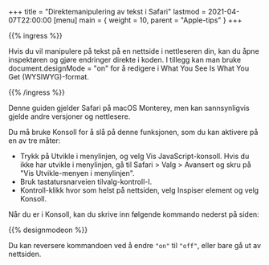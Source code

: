 +++
title = "Direktemanipulering av tekst i Safari"
lastmod = 2021-04-07T22:00:00
[menu]
main = { weight = 10, parent = "Apple-tips" }
+++

{{% ingress %}}

Hvis du vil manipulere på tekst på en nettside i nettleseren din, kan du åpne inspektøren
og gjøre endringer direkte i koden. I tillegg kan man bruke document.designMode = "on"
for å redigere i What You See Is What You Get (WYSIWYG)-format.

{{% /ingress %}}

Denne guiden gjelder Safari på macOS Monterey, men kan sannsynligvis gjelde andre versjoner
og nettlesere.

Du må bruke Konsoll for å slå på denne funksjonen, som du kan aktivere på en av tre måter:

- Trykk på Utvikle i menylinjen, og velg Vis JavaScript-konsoll. Hvis du ikke har utvikle
i menylinjen, gå til Safari > Valg > Avansert og skru på "Vis Utvikle-menyen i menylinjen".
- Bruk tastatursnarveien tilvalg-kontroll-I.
- Kontroll-klikk hvor som helst på nettsiden, velg Inspiser element og velg Konsoll.

Når du er i Konsoll, kan du skrive inn følgende kommando nederst på siden:

{{% designmodeon %}}

Du kan reversere kommandoen ved å endre ```"on"``` til ```"off"```, eller bare
gå ut av nettsiden.
